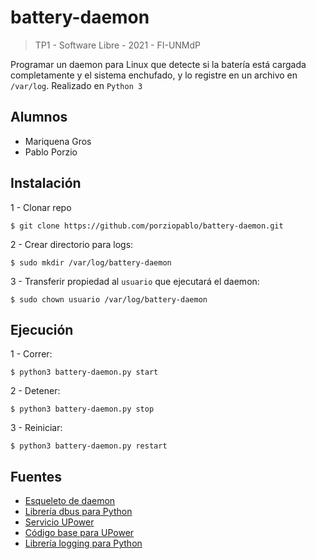 # battery-daemon
> TP1 - Software Libre - 2021 - FI-UNMdP

Programar un daemon para Linux que detecte si la batería está cargada completamente y el sistema enchufado, y lo registre en un archivo en `/var/log`. Realizado en `Python 3`

## Alumnos 
  - Mariquena Gros
  - Pablo Porzio


## Instalación

1 - Clonar repo

```
$ git clone https://github.com/porziopablo/battery-daemon.git
```

2 - Crear directorio para logs:

```
$ sudo mkdir /var/log/battery-daemon
```

3 - Transferir propiedad al `usuario` que ejecutará el daemon:

```
$ sudo chown usuario /var/log/battery-daemon
```

## Ejecución

1 - Correr: 

```
$ python3 battery-daemon.py start
```

2 - Detener: 

```
$ python3 battery-daemon.py stop
```


3 - Reiniciar:

```
$ python3 battery-daemon.py restart
```

## Fuentes

- [Esqueleto de daemon](https://www.jejik.com/articles/2007/02/a_simple_unix_linux_daemon_in_python/)
- [Librería dbus para Python](https://dbus.freedesktop.org/doc/dbus-python/tutorial.html)
- [Servicio UPower](https://upower.freedesktop.org/docs/Device.html)
- [Código base para UPower](https://gist.github.com/kjmkznr/1343846)
- [Librería logging para Python](https://docs.python.org/3/howto/logging.html)

